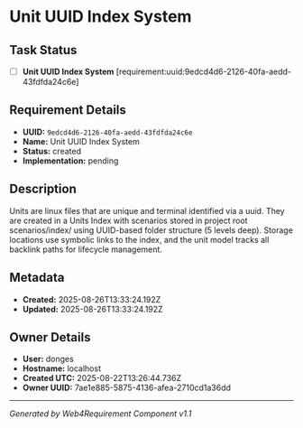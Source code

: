 # Unit UUID Index System

## Task Status
- [ ] **Unit UUID Index System** [requirement:uuid:9edcd4d6-2126-40fa-aedd-43fdfda24c6e]

## Requirement Details

- **UUID:** `9edcd4d6-2126-40fa-aedd-43fdfda24c6e`
- **Name:** Unit UUID Index System
- **Status:** created
- **Implementation:** pending

## Description

Units are linux files that are unique and terminal identified via a uuid. They are created in a Units Index with scenarios stored in project root scenarios/index/ using UUID-based folder structure (5 levels deep). Storage locations use symbolic links to the index, and the unit model tracks all backlink paths for lifecycle management.

## Metadata

- **Created:** 2025-08-26T13:33:24.192Z
- **Updated:** 2025-08-26T13:33:24.192Z

## Owner Details

- **User:** donges
- **Hostname:** localhost
- **Created UTC:** 2025-08-22T13:26:44.736Z
- **Owner UUID:** 7ae1e885-5875-4136-afea-2710cd1a36dd

---

*Generated by Web4Requirement Component v1.1*